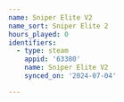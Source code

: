 ```yaml
---
name: Sniper Elite V2
name_sort: Sniper Elite 2
hours_played: 0
identifiers:
  - type: steam
    appid: '63380'
    name: Sniper Elite V2
    synced_on: '2024-07-04'

---
```

